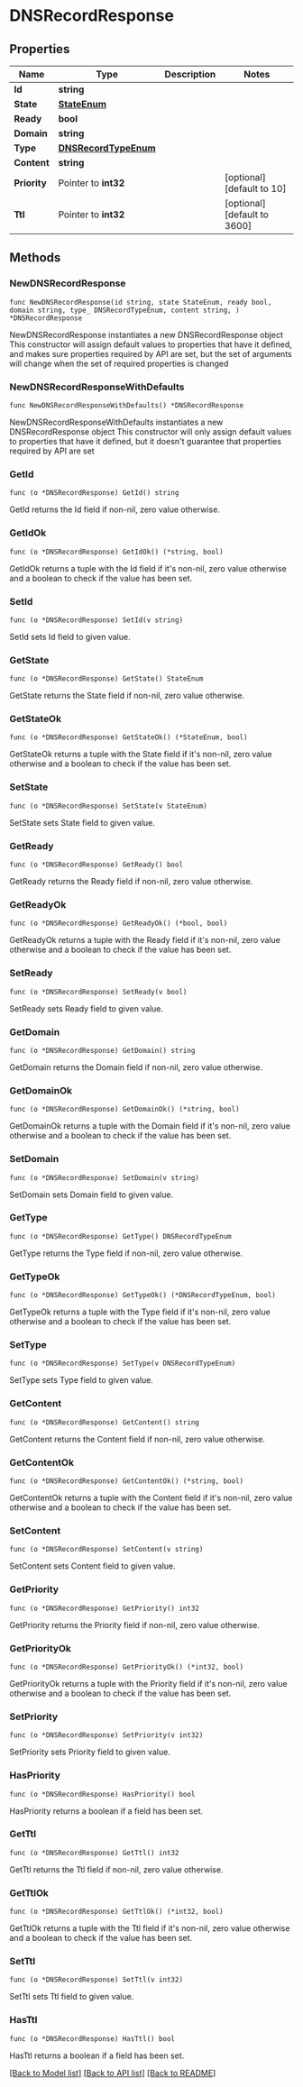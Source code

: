 # DNSRecordResponse

## Properties

Name | Type | Description | Notes
------------ | ------------- | ------------- | -------------
**Id** | **string** |  | 
**State** | [**StateEnum**](StateEnum.md) |  | 
**Ready** | **bool** |  | 
**Domain** | **string** |  | 
**Type** | [**DNSRecordTypeEnum**](DNSRecordTypeEnum.md) |  | 
**Content** | **string** |  | 
**Priority** | Pointer to **int32** |  | [optional] [default to 10]
**Ttl** | Pointer to **int32** |  | [optional] [default to 3600]

## Methods

### NewDNSRecordResponse

`func NewDNSRecordResponse(id string, state StateEnum, ready bool, domain string, type_ DNSRecordTypeEnum, content string, ) *DNSRecordResponse`

NewDNSRecordResponse instantiates a new DNSRecordResponse object
This constructor will assign default values to properties that have it defined,
and makes sure properties required by API are set, but the set of arguments
will change when the set of required properties is changed

### NewDNSRecordResponseWithDefaults

`func NewDNSRecordResponseWithDefaults() *DNSRecordResponse`

NewDNSRecordResponseWithDefaults instantiates a new DNSRecordResponse object
This constructor will only assign default values to properties that have it defined,
but it doesn't guarantee that properties required by API are set

### GetId

`func (o *DNSRecordResponse) GetId() string`

GetId returns the Id field if non-nil, zero value otherwise.

### GetIdOk

`func (o *DNSRecordResponse) GetIdOk() (*string, bool)`

GetIdOk returns a tuple with the Id field if it's non-nil, zero value otherwise
and a boolean to check if the value has been set.

### SetId

`func (o *DNSRecordResponse) SetId(v string)`

SetId sets Id field to given value.


### GetState

`func (o *DNSRecordResponse) GetState() StateEnum`

GetState returns the State field if non-nil, zero value otherwise.

### GetStateOk

`func (o *DNSRecordResponse) GetStateOk() (*StateEnum, bool)`

GetStateOk returns a tuple with the State field if it's non-nil, zero value otherwise
and a boolean to check if the value has been set.

### SetState

`func (o *DNSRecordResponse) SetState(v StateEnum)`

SetState sets State field to given value.


### GetReady

`func (o *DNSRecordResponse) GetReady() bool`

GetReady returns the Ready field if non-nil, zero value otherwise.

### GetReadyOk

`func (o *DNSRecordResponse) GetReadyOk() (*bool, bool)`

GetReadyOk returns a tuple with the Ready field if it's non-nil, zero value otherwise
and a boolean to check if the value has been set.

### SetReady

`func (o *DNSRecordResponse) SetReady(v bool)`

SetReady sets Ready field to given value.


### GetDomain

`func (o *DNSRecordResponse) GetDomain() string`

GetDomain returns the Domain field if non-nil, zero value otherwise.

### GetDomainOk

`func (o *DNSRecordResponse) GetDomainOk() (*string, bool)`

GetDomainOk returns a tuple with the Domain field if it's non-nil, zero value otherwise
and a boolean to check if the value has been set.

### SetDomain

`func (o *DNSRecordResponse) SetDomain(v string)`

SetDomain sets Domain field to given value.


### GetType

`func (o *DNSRecordResponse) GetType() DNSRecordTypeEnum`

GetType returns the Type field if non-nil, zero value otherwise.

### GetTypeOk

`func (o *DNSRecordResponse) GetTypeOk() (*DNSRecordTypeEnum, bool)`

GetTypeOk returns a tuple with the Type field if it's non-nil, zero value otherwise
and a boolean to check if the value has been set.

### SetType

`func (o *DNSRecordResponse) SetType(v DNSRecordTypeEnum)`

SetType sets Type field to given value.


### GetContent

`func (o *DNSRecordResponse) GetContent() string`

GetContent returns the Content field if non-nil, zero value otherwise.

### GetContentOk

`func (o *DNSRecordResponse) GetContentOk() (*string, bool)`

GetContentOk returns a tuple with the Content field if it's non-nil, zero value otherwise
and a boolean to check if the value has been set.

### SetContent

`func (o *DNSRecordResponse) SetContent(v string)`

SetContent sets Content field to given value.


### GetPriority

`func (o *DNSRecordResponse) GetPriority() int32`

GetPriority returns the Priority field if non-nil, zero value otherwise.

### GetPriorityOk

`func (o *DNSRecordResponse) GetPriorityOk() (*int32, bool)`

GetPriorityOk returns a tuple with the Priority field if it's non-nil, zero value otherwise
and a boolean to check if the value has been set.

### SetPriority

`func (o *DNSRecordResponse) SetPriority(v int32)`

SetPriority sets Priority field to given value.

### HasPriority

`func (o *DNSRecordResponse) HasPriority() bool`

HasPriority returns a boolean if a field has been set.

### GetTtl

`func (o *DNSRecordResponse) GetTtl() int32`

GetTtl returns the Ttl field if non-nil, zero value otherwise.

### GetTtlOk

`func (o *DNSRecordResponse) GetTtlOk() (*int32, bool)`

GetTtlOk returns a tuple with the Ttl field if it's non-nil, zero value otherwise
and a boolean to check if the value has been set.

### SetTtl

`func (o *DNSRecordResponse) SetTtl(v int32)`

SetTtl sets Ttl field to given value.

### HasTtl

`func (o *DNSRecordResponse) HasTtl() bool`

HasTtl returns a boolean if a field has been set.


[[Back to Model list]](../README.md#documentation-for-models) [[Back to API list]](../README.md#documentation-for-api-endpoints) [[Back to README]](../README.md)



